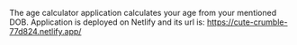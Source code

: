 The age calculator application calculates your age from your mentioned DOB.
Application is deployed on Netlify and its url is:
https://cute-crumble-77d824.netlify.app/

